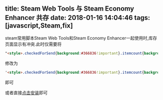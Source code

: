 title: Steam Web Tools 与 Steam Economy Enhancer 共存
date: 2018-01-16 14:04:46
tags: [javascript,Steam,fix]
---
steam常用脚本Steam Web Tools和Steam Economy Enhancer一起使用时,库存页面显示有冲突.此时仅需要将
```html
"<style>.checkedForSend{background:#366836!important}.itemcount{background:#292929;color:#FFF;font-weight:700;position:absolute;right:0;top:0}.swt_icon{position:absolute;top:0;left:0}.swt_icon-st{background:#CF6A32;color:#fff}.swt_icon-t{background:#FDEC14;color:#000}#inventory_logos{display:none}.swt_hidden{display:none}</style>"
```
修改为
```html
'<style>.checkedForSend{background:#366836!important}.itemcount{background:#292929;color:#FFF;font-weight:700;position:absolute;right:0;bottom:0}.swt_icon{position:absolute;top:0;left:0}.swt_icon-st{background:#CF6A32;color:#fff}.swt_icon-t{background:#FDEC14;color:#000}#inventory_logos{}.swt_hidden{display:none}</style>'
```
即可


或者直接[点击安装](https://greasyfork.org/en/scripts/380533-fix-steamwebtools-steameconomyenhancer)即可